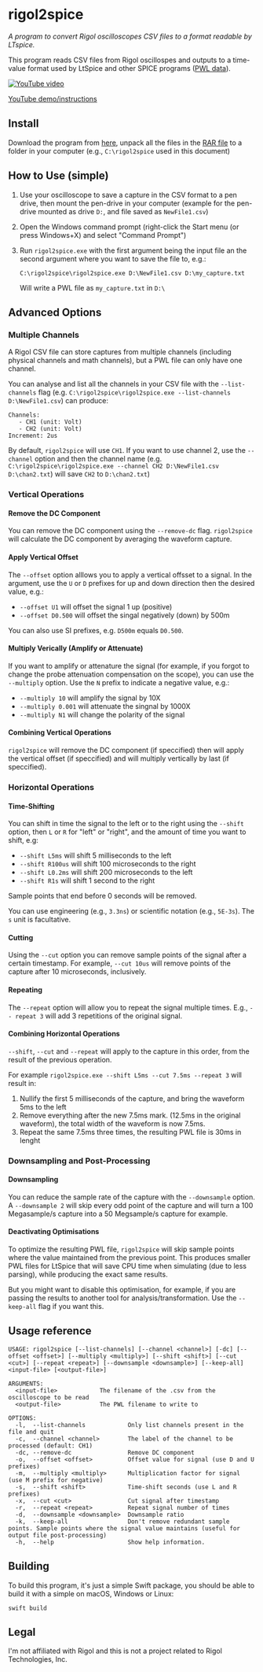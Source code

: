 # rigol2spice

*A program to convert Rigol oscilloscopes CSV files to a format readable by LTspice.*

This program reads CSV files from Rigol oscillospes and outputs to a time-value format used by LtSpice and other SPICE programs ([PWL data](https://www.analog.com/en/technical-articles/ltspice-importing-exporting-pwl-data.html)). 

[![YouTube video](https://img.youtube.com/vi/AaCvPtJ-cZM/0.jpg)](https://www.youtube.com/watch?v=AaCvPtJ-cZM)

[YouTube demo/instructions](https://www.youtube.com/watch?v=AaCvPtJ-cZM)

## Install

Download the program from [here](https://github.com/RuiCarneiro/rigol2spice/releases), unpack all the files in the [RAR file](https://www.rarlab.com/) to a folder in your computer (e.g., `C:\rigol2spice` used in this document)

## How to Use (simple) 

1. Use your oscilloscope to save a capture in the CSV format to a pen drive, then mount the pen-drive in your computer (example for the pen-drive mounted as drive `D:`, and file saved as `NewFile1.csv`)
2. Open the Windows command prompt (right-click the Start menu (or press Windows+X) and select "Command Prompt")
3. Run `rigol2spice.exe` with the first argument being the input file an the second argument where you want to save the file to, e.g.:
    
       C:\rigol2spice\rigol2spice.exe D:\NewFile1.csv D:\my_capture.txt
    Will write a PWL file as `my_capture.txt` in `D:\`

## Advanced Options

### Multiple Channels

A Rigol CSV file can store captures from multiple channels (including physical channels and math channels), but a PWL file can only have one channel.

You can analyse and list all the channels in your CSV file with the `--list-channels` flag (e.g. `C:\rigol2spice\rigol2spice.exe --list-channels D:\NewFile1.csv`) can produce:

    Channels:
       - CH1 (unit: Volt)
       - CH2 (unit: Volt)
    Increment: 2us

By default, `rigol2spice` will use `CH1`. If you want to use channel 2, use the `--channel` option and then the channel name (e.g. `C:\rigol2spice\rigol2spice.exe --channel CH2 D:\NewFile1.csv D:\chan2.txt`) will save `CH2` to `D:\chan2.txt`) 

### Vertical Operations

#### Remove the DC Component

You can remove the DC component using the `--remove-dc` flag. `rigol2spice` will calculate the DC component by averaging the waveform capture.

#### Apply Vertical Offset

The `--offset` option alllows you to apply a vertical offsset to a signal. In the argument, use the `U` or `D` prefixes for up and down direction then the desired value, e.g.:

* `--offset U1` will offset the signal 1 up (positive)
* `--offset D0.500` will offset the singal negatively (down) by 500m

You can also use SI prefixes, e.g. `D500m` equals `D0.500`.

#### Multiply Verically (Amplify or Attenuate)

If you want to amplify or attenature the signal (for example, if you forgot to change the probe attenuation compensation on the scope), you can use the `--multiply` option. Use the `N` prefix to indicate a negative value, e.g.:

* `--multiply 10` will amplify the signal by 10X
* `--multiply 0.001` will attenuate the singnal by 1000X
* `--multiply N1` will change the polarity of the signal

#### Combining Vertical Operations

`rigol2spice` will remove the DC component (if speccified)  then will apply the vertical offset (if speccified) and will multiply vertically by last (if speccified).

### Horizontal Operations

#### Time-Shifting

You can shift in time the signal to the left or to the right using the `--shift` option, then `L` or `R` for "left" or "right", and the amount of time you want to shift, e.g:

* `--shift L5ms` will shift 5 milliseconds to the left
* `--shift R100us` will shift 100 microseconds to the right
* `--shift L0.2ms` will shift 200 microseconds to the left
* `--shift R1s` will shift 1 second to the right

Sample points that end before 0 seconds will be removed.

You can use engineering (e.g., `3.3ns`) or scientific notation (e.g., `5E-3s`). The `s` unit is facultative.

#### Cutting

Using the `--cut` option you can remove sample points of the signal after a certain timestamp. For example, `--cut 10us` will remove points of the capture after 10 microseconds, inclusively.

#### Repeating

The `--repeat`  option will allow you to repeat the signal multiple times. E.g., `-- repeat 3` will add 3 repetitions of the original signal.

#### Combining Horizontal Operations

`--shift`, `--cut` and `--repeat` will apply to the capture in this order, from the result of the previous operation.

For example `rigol2spice.exe --shift L5ms --cut 7.5ms --repeat 3` will result in:

1. Nullify the first 5 milliseconds of the capture, and bring the waveform 5ms to the left
2. Remove everything after the new 7.5ms mark. (12.5ms in the original waveform), the total width of the waveform is now 7.5ms.
3. Repeat the same 7.5ms three times, the resulting PWL file is 30ms in lenght

### Downsampling and Post-Processing

#### Downsampling

You can reduce the sample rate of the capture with the `--downsample` option. A `--downsample 2` will skip every odd point of the capture and will turn a 100 Megasample/s capture into a 50 Megsample/s capture for example.

#### Deactivating Optimisations

To optimize the resulting PWL file, `rigol2spice` will skip sample points where the value maintained from the previous point. This produces smaller PWL files for LtSpice that will save CPU time when simulating (due to less parsing), while producing the exact same results.

But you might want to disable this optimisation, for example, if you are passing the results to another tool for analysis/transformation. Use the `--keep-all` flag if you want this.

## Usage reference

    USAGE: rigol2spice [--list-channels] [--channel <channel>] [-dc] [--offset <offset>] [--multiply <multiply>] [--shift <shift>] [--cut <cut>] [--repeat <repeat>] [--downsample <downsample>] [--keep-all] <input-file> [<output-file>]

    ARGUMENTS:
      <input-file>            The filename of the .csv from the oscilloscope to be read
      <output-file>           The PWL filename to write to

    OPTIONS:
      -l,  --list-channels            Only list channels present in the file and quit
      -c,  --channel <channel>        The label of the channel to be processed (default: CH1)
      -dc, --remove-dc                Remove DC component
      -o,  --offset <offset>          Offset value for signal (use D and U prefixes)
      -m,  --multiply <multiply>      Multiplication factor for signal (use M prefix for negative)
      -s,  --shift <shift>            Time-shift seconds (use L and R prefixes)
      -x,  --cut <cut>                Cut signal after timestamp
      -r,  --repeat <repeat>          Repeat signal number of times
      -d,  --downsample <downsample>  Downsample ratio
      -k,  --keep-all                 Don't remove redundant sample points. Sample points where the signal value maintains (useful for output file post-processing)
      -h,  --help                     Show help information.

## Building

To build this program, it's just a simple Swift package, you should be able to build it with a simple on macOS, Windows or Linux:

    swift build

## Legal

I'm not affiliated with Rigol and this is not a project related to Rigol Technologies, Inc.
